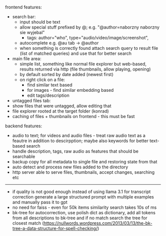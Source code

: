 frontend features:
- search bar:
    - input should be text
    - allow special stuff prefixed by @; e.g. "@author=naborzny naborzny sie wyjebal"
        - tags: author="who", type="audio/video/image/screenshot", 
    - autocomplete e.g. @au tab -> @author
    - when something is correctly found attach search query to result file (list of matched queries) and use that for better search
- main file area:
    - simple list, something like normal file explorer but web-based, results returned via http (file thumbnails, allow playing, opening)
    - by default sorted by date added (newest first)
    - on right click on a file:
        - find similar text based
        - for images - find similar embedding based
        - edit tags/description
- untagged files tab:
 - show files that were untagged, allow editing that
- file explorer rooted at the target folder (konrad)
- caching of files + thumbnails on frontend - this must be fast


backend features:
- audio to text; for videos and audio files - treat raw audio text as a feautre in addition to descirpption; maybe also keywords for better text-based search
- handle description, tags, raw audio as features that should be searchable
- backup copy for all metadata to single file and restoring state from that
- auto detect and process new files added to the directory
- http server able to serve files, thumbnails, accept changes, searching etc


---

- if quality is not good enough instead of using llama 3.1 for transcript correction generate a large structured prompt with multiple examples and manually pass it to gpt
- no need for faiss - even for 50k items similarity search takes 10s of ms
- bk-tree for autocorrection, use polish dict as dictionary, add all tokens from all descriptions to bk-tree and if no match search the tree for closest match (https://nullwords.wordpress.com/2013/03/13/the-bk-tree-a-data-structure-for-spell-checking/)


